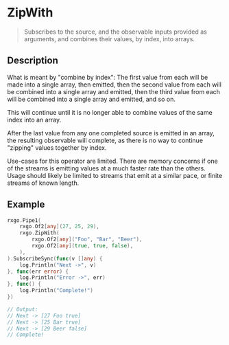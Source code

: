 # ZipWith

> Subscribes to the source, and the observable inputs provided as arguments, and combines their values, by index, into arrays.

## Description

What is meant by "combine by index": The first value from each will be made into a single array, then emitted, then the second value from each will be combined into a single array and emitted, then the third value from each will be combined into a single array and emitted, and so on.

This will continue until it is no longer able to combine values of the same index into an array.

After the last value from any one completed source is emitted in an array, the resulting observable will complete, as there is no way to continue "zipping" values together by index.

Use-cases for this operator are limited. There are memory concerns if one of the streams is emitting values at a much faster rate than the others. Usage should likely be limited to streams that emit at a similar pace, or finite streams of known length.

## Example

```go
rxgo.Pipe1(
    rxgo.Of2[any](27, 25, 29),
    rxgo.ZipWith(
        rxgo.Of2[any]("Foo", "Bar", "Beer"),
        rxgo.Of2[any](true, true, false),
    ),
).SubscribeSync(func(v []any) {
    log.Println("Next ->", v)
}, func(err error) {
    log.Println("Error ->", err)
}, func() {
    log.Println("Complete!")
})

// Output:
// Next -> [27 Foo true]
// Next -> [25 Bar true]
// Next -> [29 Beer false]
// Complete!
```
